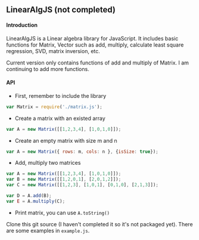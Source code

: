 ## LinearAlgJS (not completed)
#### Introduction
LinearAlgJS is a Linear algebra library for JavaScript. It includes basic functions for Matrix, Vector such as add, multiply, calculate least square regression, SVD, matrix inversion, etc.

Current version only contains functions of add and multiply of Matrix. I am continuing to add more functions.

#### API
- First, remember to include the library
```javascript
var Matrix = require('./matrix.js');
```
- Create a matrix with an existed array
```javascript
var A = new Matrix([[1,2,3,4], [1,0,1,0]]);
```

- Create an empty matrix with size m and n
```javascript
var A = new Matrix({ rows: m, cols: n }, {isSize: true});
```

- Add, multiply two matrices
```javascript
var A = new Matrix([[1,2,3,4], [1,0,1,0]]);
var B = new Matrix([[1,2,0,1], [2,0,1,2]]);
var C = new Matrix([[1,2,3], [1,0,1], [0,1,0], [2,1,3]]);

var D = A.add(B);
var E = A.multiply(C);
```

- Print matrix, you can use ```A.toString()```

Clone this git source (I haven't completed it so it's not packaged yet). There are some examples in ```example.js```.